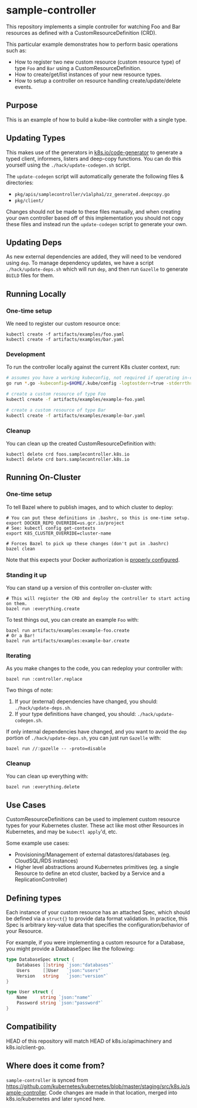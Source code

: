 # sample-controller

This repository implements a simple controller for watching Foo and Bar resources as
defined with a CustomResourceDefinition (CRD).

This particular example demonstrates how to perform basic operations such as:

* How to register two new custom resource (custom resource type) of type `Foo` and `Bar` using a CustomResourceDefinition.
* How to create/get/list instances of your new resource types.
* How to setup a controller on resource handling create/update/delete events.

## Purpose

This is an example of how to build a kube-like controller with a single type.

## Updating Types 

This makes use of the generators in [k8s.io/code-generator](https://github.com/kubernetes/code-generator)
to generate a typed client, informers, listers and deep-copy functions. You can
do this yourself using the `./hack/update-codegen.sh` script.

The `update-codegen` script will automatically generate the following files &
directories:

* `pkg/apis/samplecontroller/v1alpha1/zz_generated.deepcopy.go`
* `pkg/client/`

Changes should not be made to these files manually, and when creating your own
controller based off of this implementation you should not copy these files and
instead run the `update-codegen` script to generate your own.


## Updating Deps

As new external dependencies are added, they will need to be vendored using `dep`.
To manage dependency updates, we have a script `./hack/update-deps.sh` which will
run `dep`, and then run `Gazelle` to generate `BUILD` files for them.


## Running Locally

### One-time setup

We need to register our custom resource once:
```shell
kubectl create -f artifacts/examples/foo.yaml
kubectl create -f artifacts/examples/bar.yaml
```

### Development

To run the controller locally against the current K8s cluster context, run:

```sh
# assumes you have a working kubeconfig, not required if operating in-cluster
go run *.go -kubeconfig=$HOME/.kube/config -logtostderr=true -stderrthreshold=INFO

# create a custom resource of type Foo
kubectl create -f artifacts/examples/example-foo.yaml

# create a custom resource of type Bar
kubectl create -f artifacts/examples/example-bar.yaml

```

### Cleanup

You can clean up the created CustomResourceDefinition with:

```shell
kubectl delete crd foos.samplecontroller.k8s.io
kubectl delete crd bars.samplecontroller.k8s.io
```

## Running On-Cluster

### One-time setup

To tell Bazel where to publish images, and to which cluster to deploy:

```shell
# You can put these definitions in .bashrc, so this is one-time setup.
export DOCKER_REPO_OVERRIDE=us.gcr.io/project
# See: kubectl config get-contexts
export K8S_CLUSTER_OVERRIDE=cluster-name

# Forces Bazel to pick up these changes (don't put in .bashrc)
bazel clean
```

Note that this expects your Docker authorization is [properly configured](
https://github.com/bazelbuild/rules_docker#authorization).

### Standing it up

You can stand up a version of this controller on-cluster with:
```shell
# This will register the CRD and deploy the controller to start acting on them.
bazel run :everything.create
```

To test things out, you can create an example `Foo` with:
```shell
bazel run artifacts/examples:example-foo.create
# Or a Bar!
bazel run artifacts/examples:example-bar.create
```

### Iterating

As you make changes to the code, you can redeploy your controller with:
```shell
bazel run :controller.replace
```

Two things of note:
1. If your (external) dependencies have changed, you should: `./hack/update-deps.sh`.
1. If your type definitions have changed, you should: `./hack/update-codegen.sh`.

If only internal dependencies have changed, and you want to avoid the `dep`
portion of `./hack/update-deps.sh`, you can just run `Gazelle` with:
```shell
bazel run //:gazelle -- -proto=disable
```

### Cleanup

You can clean up everything with:
```shell
bazel run :everything.delete
```

## Use Cases

CustomResourceDefinitions can be used to implement custom resource types for your Kubernetes cluster.
These act like most other Resources in Kubernetes, and may be `kubectl apply`'d, etc.

Some example use cases:

* Provisioning/Management of external datastores/databases (eg. CloudSQL/RDS instances)
* Higher level abstractions around Kubernetes primitives (eg. a single Resource to define an etcd cluster, backed by a Service and a ReplicationController)

## Defining types

Each instance of your custom resource has an attached Spec, which should be defined via a `struct{}` to provide data format validation.
In practice, this Spec is arbitrary key-value data that specifies the configuration/behavior of your Resource.

For example, if you were implementing a custom resource for a Database, you might provide a DatabaseSpec like the following:

``` go
type DatabaseSpec struct {
	Databases []string `json:"databases"`
	Users     []User   `json:"users"`
	Version   string   `json:"version"`
}

type User struct {
	Name     string `json:"name"`
	Password string `json:"password"`
}
```

## Compatibility

HEAD of this repository will match HEAD of k8s.io/apimachinery and
k8s.io/client-go.

## Where does it come from?

`sample-controller` is synced from
https://github.com/kubernetes/kubernetes/blob/master/staging/src/k8s.io/sample-controller.
Code changes are made in that location, merged into k8s.io/kubernetes and
later synced here.

